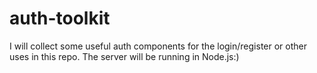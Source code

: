 # auth-toolkit
I will collect some useful auth components for the login/register or other uses in this repo. The server will be running in Node.js:)
